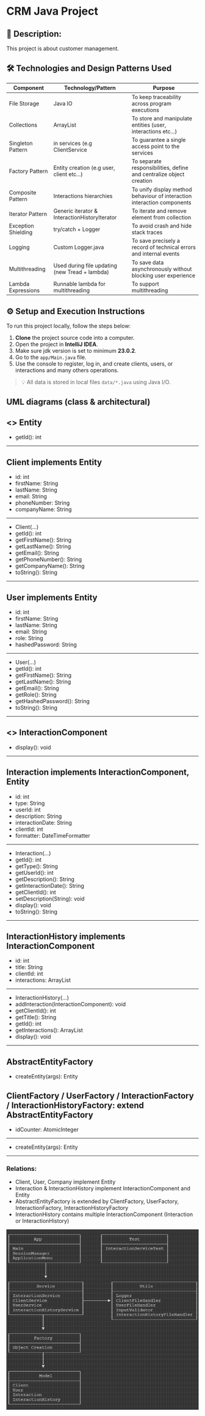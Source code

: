 # CRM Java Project

## 📖 Description: 

This project is about customer management.

## 🛠️ Technologies and Design Patterns Used

| Component           | Technology/Pattern                             | Purpose                                                                 |
|---------------------|------------------------------------------------|-------------------------------------------------------------------------|
| File Storage        | Java IO                                        | To keep traceability across program executions                          |
| Collections         | ArrayList                                      | To store and manipulate entities (user, interactions etc...)            |
| Singleton Pattern   | in services (e.g ClientService                 | To guarantee a single access point to the services                      |
| Factory Pattern     | Entity creation (e.g user, client etc...)      | To separate responsibilities, define and centralize object creation     |
| Composite Pattern   | Interactions hierarchies                       | To unify display method behaviour of interaction interaction components |
| Iterator Pattern    | Generic iterator & InteractionHistoryIterator  | To iterate and remove element from collection                           |
| Exception Shielding | try/catch + Logger                             | To avoid crash and hide stack traces                                    |
| Logging             | Custom Logger.java                             | To save precisely a record of technical errors and internal events      |
| Multithreading      | Used during file updating (new Tread + lambda) | To save data asynchronously without blocking user experience            |
| Lambda Expressions  | Runnable lambda for multithreading             | To support multithreading                                               |

## ⚙️ Setup and Execution Instructions

To run this project locally, follow the steps below:

1. **Clone** the project source code into a computer.
2. Open the project in **IntelliJ IDEA**.
3. Make sure jdk version  is set to minimum  **23.0.2**.
4. Go to the `app/Main.java` file.
5. Use the console to register, log in, and create clients, users, or interactions and many others operations.

> 💡 All data is stored in local files `data/*.java` using Java I/O.

## UML diagrams (class & architectural)

<<interface>> Entity
-------------------------------------------------------------------
+ getId(): int
-------------------------------------------------------------------

Client implements Entity
-------------------------------------------------------------------
- id: int
- firstName: String
- lastName: String
- email: String
- phoneNumber: String
- companyName: String
-------------------------------------------------------------------
+ Client(...)
+ getId(): int
+ getFirstName(): String
+ getLastName(): String
+ getEmail(): String
+ getPhoneNumber(): String
+ getCompanyName(): String
+ toString(): String
-------------------------------------------------------------------

User implements Entity
-------------------------------------------------------------------
- id: int
- firstName: String
- lastName: String
- email: String
- role: String
- hashedPassword: String
-------------------------------------------------------------------
+ User(...)
+ getId(): int
+ getFirstName(): String
+ getLastName(): String
+ getEmail(): String
+ getRole(): String
+ getHashedPassword(): String
+ toString(): String
-------------------------------------------------------------------

<<interface>> InteractionComponent
-------------------------------------------------------------------
+ display(): void
-------------------------------------------------------------------

Interaction implements InteractionComponent, Entity
-------------------------------------------------------------------
- id: int
- type: String
- userId: int
- description: String
- interactionDate: String
- clientId: int
- formatter: DateTimeFormatter
-------------------------------------------------------------------
+ Interaction(...)
+ getId(): int
+ getType(): String
+ getUserId(): int
+ getDescription(): String
+ getInteractionDate(): String
+ getClientId(): int
+ setDescription(String): void
+ display(): void
+ toString(): String  
-------------------------------------------------------------------

InteractionHistory implements InteractionComponent
-------------------------------------------------------------------
- id: int
- title: String
- clientId: int
- interactions: ArrayList<InteractionComponent>
-------------------------------------------------------------------
+ InteractionHistory(...)
+ addInteraction(InteractionComponent): void
+ getClientId(): int
+ getTitle(): String
+ getId(): int
+ getInteractions(): ArrayList<InteractionComponent>
+ display(): void
-------------------------------------------------------------------

AbstractEntityFactory
-------------------------------------------------------------------
+ createEntity(args): Entity 

ClientFactory / UserFactory / InteractionFactory / InteractionHistoryFactory: extend AbstractEntityFactory
-------------------------------------------------------------------
- idCounter: AtomicInteger
-------------------------------------------------------------------
+ createEntity(args): Entity
-------------------------------------------------------------------

### Relations:
- Client, User, Company implement Entity
- Interaction & InteractionHistory implement InteractionComponent and Entity
- AbstractEntityFactory is extended by ClientFactory, UserFactory, InteractionFactory, InteractionHistoryFactory
- InteractionHistory contains multiple InteractionComponent (Interaction or InteractionHistory)


![img.png](img.png)                                       